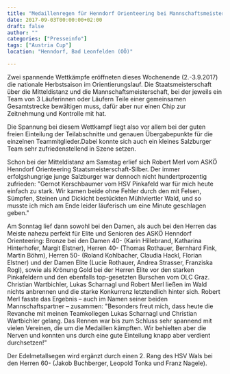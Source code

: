 ```yaml
---
title: "Medaillenregen für Henndorf Orienteering bei Mannschaftsmeisterschaften"
date: 2017-09-03T00:00:00+02:00
draft: false
author: ""
categories: ["Presseinfo"]
tags: ["Austria Cup"]
location: "Henndorf, Bad Leonfelden (OÖ)"

---
```


Zwei spannende Wettkämpfe eröffneten dieses Wochenende (2.-3.9.2017) die nationale Herbstsaison im Orientierungslauf. Die Staatsmeisterschaft über die Mitteldistanz und die Mannschaftsmeisterschaft, bei der jeweils ein Team von 3 Läuferinnen oder Läufern Teile einer gemeinsamen Gesamtstrecke bewältigen muss, dafür aber nur einen Chip zur Zeitnehmung und Kontrolle mit hat.

<!--more-->

Die Spannung bei diesem Wettkampf liegt also vor allem bei der guten freien Einteilung der Teilabschnitte und genauen Übergabepunkte für die einzelnen Teammitglieder.Dabei konnte sich auch ein kleines Salzburger Team sehr zufriedenstellend in Szene setzen.

Schon bei der Mitteldistanz am Samstag erlief sich Robert Merl vom ASKÖ Henndorf Orienteering Staatsmeisterschaft-Silber. Der immer erfolgshungrige junge Salzburger war dennoch nicht hundertprozentig zufrieden: "Gernot Kerschbaumer vom HSV Pinkafeld war für mich heute einfach zu stark. Wir kamen beide ohne Fehler durch den mit Felsen, Sümpfen, Steinen und Dickicht bestückten Mühlviertler Wald, und so musste ich mich am Ende leider läuferisch um eine Minute geschlagen geben."

Am Sonntag lief dann sowohl bei den Damen, als auch bei den Herren das Meiste nahezu perfekt für Elite und Senioren des ASKÖ Henndorf Orienteering: Bronze bei den Damen 40- (Karin Hillebrand, Katharina Hinterhofer, Margit Elstner), Herren 40- (Thomas Rothauer, Bernhard Fink, Martin Böhm), Herren 50- (Roland Kohlbacher, Claudia Hackl, Florian Elstner) und der Damen Elite (Lucie Rothauer, Andrea Strasser, Franziska Rogl), sowie als Krönung Gold bei der Herren Elite vor den starken Pinkafeldern und den ebenfalls top-gesetzten Burschen vom OLC Graz. Christian Wartbichler, Lukas Scharnagl und Robert Merl ließen im Wald nichts anbrennen und die starke Konkurrenz letztendlich hinter sich. Robert Merl fasste das Ergebnis – auch im Namen seiner beiden Mannschaftspartner – zusammen: "Besonders freut mich, dass heute die Revanche mit meinen Teamkollegen Lukas Scharnagl und Christian Wartbichler gelang. Das Rennen war bis zum Schluss sehr spannend mit vielen Vereinen, die um die Medaillen kämpften. Wir behielten aber die Nerven und konnten uns durch eine gute Einteilung knapp aber verdient durchsetzen!"

Der Edelmetallsegen wird ergänzt durch einen 2. Rang des HSV Wals bei den Herren 60- (Jakob Buchberger, Leopold Tonka und Franz Nagele).